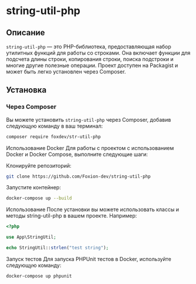 # string-util-php

## Описание
`string-util-php` — это PHP-библиотека, предоставляющая набор утилитных функций для работы со строками. Она включает функции для подсчета длины строки, копирования строки, поиска подстроки и многие другие полезные операции. Проект доступен на Packagist и может быть легко установлен через Composer.

## Установка

### Через Composer
Вы можете установить `string-util-php` через Composer, добавив следующую команду в ваш терминал:

```bash
composer require foxdev/str-util-php
```

Использование Docker
Для работы с проектом с использованием Docker и Docker Compose, выполните следующие шаги:

Клонируйте репозиторий:

```bash
git clone https://github.com/Foxion-dev/string-util-php
```
Запустите контейнер:

```bash
docker-compose up --build
```
Использование
После установки вы можете использовать классы и методы string-util-php в вашем проекте. Например:

```php
<?php

use App\StringUtil;

echo StringUtil::strlen("test string");
```

Запуск тестов
Для запуска PHPUnit тестов в Docker, используйте следующую команду:

```bash
docker-compose up phpunit
```


